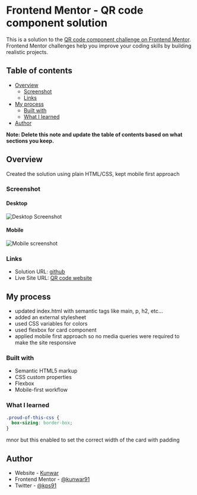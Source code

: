 # Frontend Mentor - QR code component solution

This is a solution to the [QR code component challenge on Frontend Mentor](https://www.frontendmentor.io/challenges/qr-code-component-iux_sIO_H). Frontend Mentor challenges help you improve your coding skills by building realistic projects. 

## Table of contents

- [Overview](#overview)
  - [Screenshot](#screenshot)
  - [Links](#links)
- [My process](#my-process)
  - [Built with](#built-with)
  - [What I learned](#what-i-learned)
- [Author](#author)

**Note: Delete this note and update the table of contents based on what sections you keep.**

## Overview

Created the solution using plain HTML/CSS, kept mobile first approach

### Screenshot

#### Desktop
![Desktop Screenshot](../images/screenshot-desktop.png)

#### Mobile
![Mobile screenshot](../images/screenshot-mobile.png)


### Links

- Solution URL: [github](https://github.com/kunwar91/fe-mentors_qr-code-component)
- Live Site URL: [QR code website](https://kunwar91.github.io/fe-mentors_qr-code-component/)

## My process

  - updated index.html with semantic tags like main, p, h2, etc...
  - added an external stylesheet
  - used CSS variables for colors
  - used flexbox for card component
  - applied mobile first approach so no media queries were required to make the site responsive

### Built with

- Semantic HTML5 markup
- CSS custom properties
- Flexbox
- Mobile-first workflow

### What I learned

```css
.proud-of-this-css {
  box-sizing: border-box;
}
```

mnor but this enabled to set the correct width of the card with padding


## Author

- Website - [Kunwar](https://www.your-site.com)
- Frontend Mentor - [@kunwar91](https://www.frontendmentor.io/profile/kunwar91)
- Twitter - [@kps91](https://twitter.com/kps91)